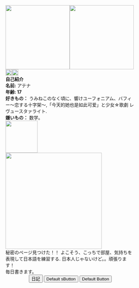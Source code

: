 <html>
<head>
<meta name="viewport" content="width=device-width, initial-scale=1">
   <style> 
	       body {
        background-image: url("https://i.pinimg.com/564x/ee/96/06/ee9606c1e661990cad30cc13e5b1316b.jpg");
        background-attachment: fixed;
         background-position: bottom;
       }
* {
  box-sizing: border-box;
}

/* Create two equal columns that floats next to each other */
.column {
  float: left;
  width: 50%;
  padding: 10px;
  height: 550px; /* Should be removed. Only for demonstration */
  background-color: #ffffff;
}

/* Clear floats after the columns */
.row:after {
  content: "";
  display: table;
  clear: both;
}
</style>
</head>
<body>
	<div class="row">
  <div class="column"><img src="https://pbs.twimg.com/media/E05wpHqXoAINF2_?format=jpg&name=medium" height="200"><img src="https://i.pinimg.com/564x/a7/34/b6/a734b651eb5051258083b939dd1f9d37.jpg" height="200"><br><img src="https://revstar.carrd.co/assets/images/gallery04/bee68068.png?v=81856bea" height="20"><img src="https://revstar.carrd.co/assets/images/gallery04/0ca3ef63.png?v=81856bea" height="20"><br> <b>自己紹介</b><br>
	  <b>名前:</b> アテナ <br>
	 <b> 年齢: 17 </b><br>
	  <b>好きもの：</b> うみねこのなく頃に、響けユーフォニアム、バフィー〜恋する十字架〜,「今天的她也是如此可爱」と少女☆歌劇 レヴュースタァライト.<br>
	 <b> 嫌いもの：</b> 数学。<br>
	  <img src="https://revstar.carrd.co/assets/images/gallery01/7465150e.gif?v=81856bea" height="100">
		</div>
  <div class="column"><img src="https://i.pinimg.com/564x/80/2b/77/802b778c72c2cae08e52e62be4df4728.jpg" height="300"><br>
	  秘密のページ見つけた！！ よこそう、こっちで部屋、気持ちを表現して日本語を練習する. 日本人じゃないけど。。頑張ります！ <br>
	  毎日書きます。
	  <br>
	 <center><a href="https://akbingos.github.io/diary.txt" target="_parent"><button>日記</button></a>
 <button>Default sButton</button> <button>Default Button</button>
		

